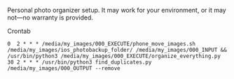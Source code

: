 Personal photo organizer setup. It may work for your environment, or it may not—no warranty is provided.

Crontab

```
0  2 * * * /media/my_images/000_EXECUTE/phone_move_images.sh  /media/my_images/ios_photobackup_folder/ /media/my_images/000_INPUT && /usr/bin/python3 /media/my_images/000_EXECUTE/organize_everything.py
30 2 * * * /usr/bin/python3 find_duplicates.py /media/my_images/000_OUTPUT --remove
```
